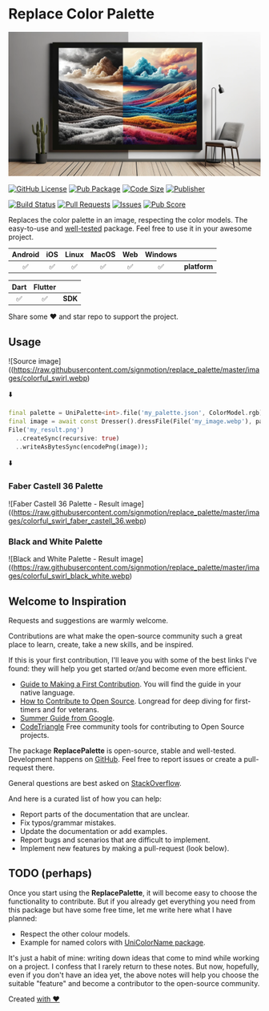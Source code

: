 # Replace Color Palette

![Cover - Replace Palette](https://raw.githubusercontent.com/signmotion/replace_palette/master/images/cover.webp)

[![GitHub License](https://img.shields.io/badge/license-MIT-blue.svg)](https://opensource.org/licenses/MIT)
[![Pub Package](https://img.shields.io/pub/v/replace_palette.svg?logo=dart&logoColor=00b9fc&color=blue)](https://pub.dartlang.org/packages/replace_palette)
[![Code Size](https://img.shields.io/github/languages/code-size/signmotion/replace_palette?logo=github&logoColor=white)](https://github.com/signmotion/replace_palette)
[![Publisher](https://img.shields.io/pub/publisher/replace_palette)](https://pub.dev/publishers/syrokomskyi.com)

[![Build Status](https://img.shields.io/github/actions/workflow/status/signmotion/replace_palette/dart-ci.yml?logo=github-actions&logoColor=white)](https://github.com/signmotion/replace_palette/actions)
[![Pull Requests](https://img.shields.io/github/issues-pr/signmotion/replace_palette?logo=github&logoColor=white)](https://github.com/signmotion/replace_palette/pulls)
[![Issues](https://img.shields.io/github/issues/signmotion/replace_palette?logo=github&logoColor=white)](https://github.com/signmotion/replace_palette/issues)
[![Pub Score](https://img.shields.io/pub/points/replace_palette?logo=dart&logoColor=00b9fc)](https://pub.dev/packages/replace_palette/score)

Replaces the color palette in an image, respecting the color models.
The easy-to-use and [well-tested](https://github.com/signmotion/replace_palette/tree/master/test) package.
Feel free to use it in your awesome project.

| Android | iOS | Linux | MacOS | Web | Windows |              |
| :-----: | :-: | :---: | :---: | :-: | :-----: | :----------- |
|   ✅    | ✅  |  ✅   |  ✅   | ✅  |   ✅    | **platform** |

| Dart | Flutter |         |
| :--: | :-----: | :------ |
|  ✅  |   ✅    | **SDK** |

Share some ❤️ and star repo to support the project.

## Usage

![Source image]((<https://raw.githubusercontent.com/signmotion/replace_palette/master/images/colorful_swirl.webp>)

⬇️

```dart
final palette = UniPalette<int>.file('my_palette.json', ColorModel.rgb);
final image = await const Dresser().dressFile(File('my_image.webp'), palette);
File('my_result.png')
  ..createSync(recursive: true)
  ..writeAsBytesSync(encodePng(image));

```

⬇️

### Faber Castell 36 Palette

![Faber Castell 36 Palette - Result image]((<https://raw.githubusercontent.com/signmotion/replace_palette/master/images/colorful_swirl_faber_castell_36.webp>)

### Black and White Palette

![Black and White Palette - Result image]((<https://raw.githubusercontent.com/signmotion/replace_palette/master/images/colorful_swirl_black_white.webp>)

## Welcome to Inspiration

Requests and suggestions are warmly welcome.

Contributions are what make the open-source community such a great place to learn, create, take a new skills, and be inspired.

If this is your first contribution, I'll leave you with some of the best links I've found: they will help you get started or/and become even more efficient.

- [Guide to Making a First Contribution](https://github.com/firstcontributions/first-contributions). You will find the guide in your native language.
- [How to Contribute to Open Source](https://opensource.guide/how-to-contribute). Longread for deep diving for first-timers and for veterans.
- [Summer Guide from Google](https://youtu.be/qGTQ7dEZXZc).
- [CodeTriangle](https://codetriage.com) Free community tools for contributing to Open Source projects.

The package **ReplacePalette** is open-source, stable and well-tested. Development happens on
[GitHub](https://github.com/signmotion/replace_palette). Feel free to report issues
or create a pull-request there.

General questions are best asked on
[StackOverflow](https://stackoverflow.com/questions/tagged/replace_palette).

And here is a curated list of how you can help:

- Report parts of the documentation that are unclear.
- Fix typos/grammar mistakes.
- Update the documentation or add examples.
- Report bugs and scenarios that are difficult to implement.
- Implement new features by making a pull-request (look below).

## TODO (perhaps)

Once you start using the **ReplacePalette**, it will become easy to choose the functionality to contribute. But if you already get everything you need from this package but have some free time, let me write here what I have planned:

- Respect the other colour models.
- Example for named colors with [UniColorName package](https://github.com/signmotion/uni_color_name).

It's just a habit of mine: writing down ideas that come to mind while working on a project. I confess that I rarely return to these notes. But now, hopefully, even if you don't have an idea yet, the above notes will help you choose the suitable "feature" and become a contributor to the open-source community.

Created [with ❤️](https://syrokomskyi.com)
